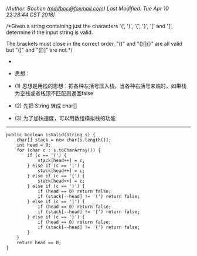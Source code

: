 /*Author: Bochen (mddboc@foxmail.com)
Last Modified: Tue Apr 10 22:28:44 CST 2018*/

/*Given a string containing just the characters '(', ')', '{', '}', '[' and ']', determine if the input string is valid.

 The brackets must close in the correct order, "()" and "()[]{}" are all valid but "(]" and "([)]" are not.*/


 
* 
* 思想：

* (1) 思想是用栈的思想：把各种左括号压入栈，当各种右括号来临时，如果栈为空栈或者栈顶不匹配则返回false

* (2) 先把 String 转成 char[]

* (3) 为了加快速度，可以用数组模拟栈的功能

----
    
    
    public boolean isValid(String s) {
        char[] stack = new char[s.length()];
        int head = 0;
        for (char c : s.toCharArray()) {
            if (c == '(') {
                stack[head++] = c;
            } else if (c == '[') {
                stack[head++] = c;
            } else if (c == '{') {
                stack[head++] = c;
            } else if (c == ')') {
                if (head == 0) return false;
                if (stack[--head] != '(') return false;
            } else if (c == ']') {
                if (head == 0) return false;
                if (stack[--head] != '[') return false;
            } else if (c == '}') {
                if (head == 0) return false;
                if (stack[--head] != '{') return false;
            }
        }
        return head == 0;
    }
